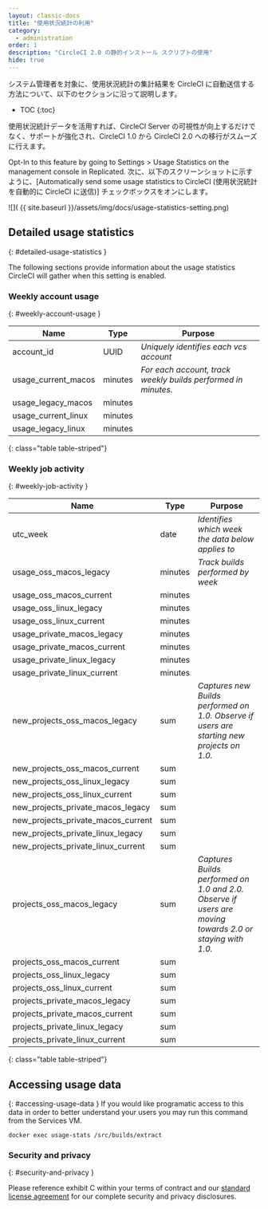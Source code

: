 ```yaml
---
layout: classic-docs
title: "使用状況統計の利用"
category:
  - administration
order: 1
description: "CircleCI 2.0 の静的インストール スクリプトの使用"
hide: true
---
```


システム管理者を対象に、使用状況統計の集計結果を CircleCI に自動送信する方法について、以下のセクションに沿って説明します。

* TOC
{:toc}

使用状況統計データを活用すれば、CircleCI Server の可視性が向上するだけでなく、サポートが強化され、CircleCI 1.0 から CircleCI 2.0 への移行がスムーズに行えます。

Opt-In to this feature by going to Settings > Usage Statistics on the management console in Replicated. 次に、以下のスクリーンショットに示すように、[Automatically send some usage statistics to CircleCI (使用状況統計を自動的に CircleCI に送信)] チェックボックスをオンにします。

![](  {{ site.baseurl }}/assets/img/docs/usage-statistics-setting.png)

## Detailed usage statistics
{: #detailed-usage-statistics }

The following sections provide information about the usage statistics CircleCI will gather when this setting is enabled.

### Weekly account usage
{: #weekly-account-usage }

| **Name**              | **Type** | **Purpose**                                                   |
| --------------------- | -------- | ------------------------------------------------------------- |
| account_id            | UUID     | _Uniquely identifies each vcs account_                        |
| usage_current_macos | minutes  | _For each account, track weekly builds performed in minutes._ |
| usage_legacy_macos  | minutes  |                                                               |
| usage_current_linux | minutes  |                                                               |
| usage_legacy_linux  | minutes  |                                                               |
{: class="table table-striped"}

### Weekly job activity
{: #weekly-job-activity }

| **Name**                               | **Type** | **Purpose**                                                                                              |
| -------------------------------------- | -------- | -------------------------------------------------------------------------------------------------------- |
| utc_week                               | date     | _Identifies which week the data below applies to_                                                        |
| usage_oss_macos_legacy               | minutes  | _Track builds performed by week_                                                                         |
| usage_oss_macos_current              | minutes  |                                                                                                          |
| usage_oss_linux_legacy               | minutes  |                                                                                                          |
| usage_oss_linux_current              | minutes  |                                                                                                          |
| usage_private_macos_legacy           | minutes  |                                                                                                          |
| usage_private_macos_current          | minutes  |                                                                                                          |
| usage_private_linux_legacy           | minutes  |                                                                                                          |
| usage_private_linux_current          | minutes  |                                                                                                          |
| new_projects_oss_macos_legacy      | sum      | _Captures new Builds performed on 1.0. Observe if users are starting new projects on 1.0._               |
| new_projects_oss_macos_current     | sum      |                                                                                                          |
| new_projects_oss_linux_legacy      | sum      |                                                                                                          |
| new_projects_oss_linux_current     | sum      |                                                                                                          |
| new_projects_private_macos_legacy  | sum      |                                                                                                          |
| new_projects_private_macos_current | sum      |                                                                                                          |
| new_projects_private_linux_legacy  | sum      |                                                                                                          |
| new_projects_private_linux_current | sum      |                                                                                                          |
| projects_oss_macos_legacy            | sum      | _Captures Builds performed on 1.0 and 2.0. Observe if users are moving towards 2.0 or staying with 1.0._ |
| projects_oss_macos_current           | sum      |                                                                                                          |
| projects_oss_linux_legacy            | sum      |                                                                                                          |
| projects_oss_linux_current           | sum      |                                                                                                          |
| projects_private_macos_legacy        | sum      |                                                                                                          |
| projects_private_macos_current       | sum      |                                                                                                          |
| projects_private_linux_legacy        | sum      |                                                                                                          |
| projects_private_linux_current       | sum      |                                                                                                          |
{: class="table table-striped"}

## Accessing usage data
{: #accessing-usage-data }
If you would like programatic access to this data in order to better understand your users you may run this command from the Services VM.

`docker exec usage-stats /src/builds/extract`

### Security and privacy
{: #security-and-privacy }

Please reference exhibit C within your terms of contract and our [standard license agreement](https://circleci.com/legal/enterprise-license-agreement/) for our complete security and privacy disclosures.
